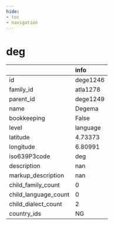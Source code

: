 ```yaml
---
hide:
- toc
- navigation
---
```

# deg
|                      | info     |
|:---------------------|:---------|
| id                   | dege1246 |
| family_id            | atla1278 |
| parent_id            | dege1249 |
| name                 | Degema   |
| bookkeeping          | False    |
| level                | language |
| latitude             | 4.73373  |
| longitude            | 6.80991  |
| iso639P3code         | deg      |
| description          | nan      |
| markup_description   | nan      |
| child_family_count   | 0        |
| child_language_count | 0        |
| child_dialect_count  | 2        |
| country_ids          | NG       |